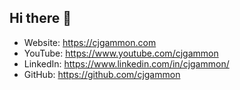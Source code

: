 ## Hi there 👋

* Website: https://cjgammon.com
* YouTube: https://www.youtube.com/cjgammon
* LinkedIn: https://www.linkedin.com/in/cjgammon/
* GitHub: https://github.com/cjgammon
